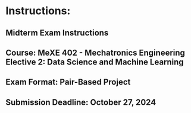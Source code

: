# Instructions:
## Midterm Exam Instructions
## Course: MeXE 402 - Mechatronics Engineering Elective 2: Data Science and Machine Learning
## Exam Format: Pair-Based Project
## Submission Deadline: October 27, 2024
